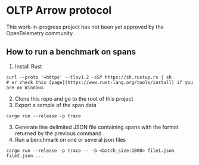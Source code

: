 # OLTP Arrow protocol

This work-in-progress project has not been yet approved by the OpenTelemetry community.

## How to run a benchmark on spans
1) Install Rust
```shell
curl --proto '=https' --tlsv1.2 -sSf https://sh.rustup.rs | sh
# or check this [page](https://www.rust-lang.org/tools/install) if you are on Windows 
```
2) Clone this repo and go to the root of this project
3) Export a sample of the span data
```shell
cargo run --release -p trace
```
3) Generate line delimited JSON  file containing spans with the format returned by the previous command
4) Run a benchmark on one or several json files 
```shell
cargo run --release -p trace -- -b <batch_size:1000> file1.json file2.json ...
```
